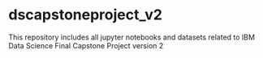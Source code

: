 # dscapstoneproject_v2
This repository includes all jupyter notebooks and datasets related to IBM Data Science Final Capstone Project version 2
